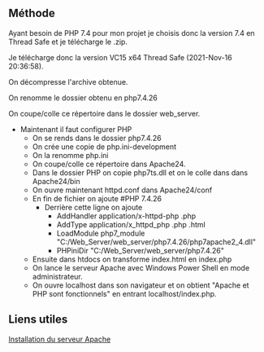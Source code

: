 ## Méthode
Ayant besoin de PHP 7.4 pour mon projet je choisis donc la version 7.4 en Thread Safe et je télécharge le .zip.

Je télécharge donc la version VC15 x64 Thread Safe (2021-Nov-16 20:36:58).

On décompresse l'archive obtenue.

On renomme le dossier obtenu en php7.4.26

On coupe/colle ce répertoire dans le dossier web_server.

* Maintenant il faut configurer PHP
	* On se rends dans le dossier php7.4.26
	* On crée une copie de php.ini-development
	* On la renomme php.ini
	* On coupe/colle ce répertoire dans Apache24.
	* Dans le dossier PHP on copie php7ts.dll et on le colle dans dans Apache24/bin
	* On ouvre maintenant httpd.conf dans Apache24/conf 
	* En fin de fichier on ajoute #PHP 7.4.26
		* Derrière cette ligne on ajoute
			* AddHandler application/x-httpd-php .php
			* AddType application/x_httpd_php .php .html
			* LoadModule php7_module "C:/Web_Server/web_server/php7.4.26/php7apache2_4.dll"
			* PHPiniDir "C:/Web_Server/web_server/php7.4.26"
	* Ensuite dans htdocs on transforme index.html en index.php
	* On lance le serveur Apache avec Windows Power Shell en mode administrateur.
	* On ouvre localhost dans son navigateur et on obtient "Apache et PHP sont fonctionnels" en entrant localhost/index.php.


## Liens utiles
[Installation du serveur Apache](https://www.youtube.com/watch?v=0vS3fOkAbPs)
